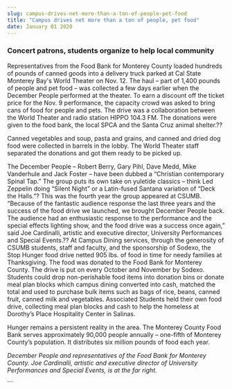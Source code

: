 ```yaml
---
slug: campus-drives-net-more-than-a-ton-of-people-pet-food
title: "Campus drives net more than a ton of people, pet food"
date: January 01 2020
---
```


 
<h3>Concert patrons, students organize to help local community</h3>
<p>
  Representatives from the Food Bank for Monterey County loaded hundreds of
  pounds of canned goods into a delivery truck parked at Cal State Monterey
  Bay's World Theater on Nov. 12. The haul – part of 1,400 pounds of people and
  pet food – was collected a few days earlier when the December People performed
  at the theater. To earn a discount off the ticket price for the Nov. 9
  performance, the capacity crowd was asked to bring cans of food for people and
  pets. The drive was a collaboration between the World Theater and radio
  station HIPPO 104.3 FM. The donations were given to the food bank, the local
  SPCA and the Santa Cruz animal shelter.??
</p>
<p>
  Canned vegetables and soup, pasta and grains, and canned and dried dog food
  were collected in barrels in the lobby. The World Theater staff separated the
  donations and got them ready to be picked up.
</p>
<p>
  The December People – Robert Berry, Gary Pihl, Dave Medd, Mike Vanderhule and
  Jack Foster – have been dubbed a “Christian contemporary Spinal Tap.” The
  group puts its own take on yuletide classics – think Led Zeppelin doing
  “Silent Night” or a Latin-fused Santana variation of “Deck the Halls.”? This
  was the fourth year the group appeared at CSUMB. “Because of the fantastic
  audience response the last three years and the success of the food drive we
  launched, we brought December People back. The audience had an enthusiastic
  response to the performance and the special effects lighting show, and the
  food drive was a success once again,” said Joe Cardinalli, artistic and
  executive director, University Performances and Special Events.?? At Campus
  Dining services, through the generosity of CSUMB students, staff and faculty,
  and the sponsorship of Sodexo, the Stop Hunger food drive netted 905 lbs. of
  food in time for needy families at Thanksgiving. The food was donated to the
  Food Bank for Monterey County. The drive is put on every October and November
  by Sodexo. Students could drop non-perishable food items into donation bins or
  donate meal plan blocks which campus dining converted into cash, matched the
  total and used to purchase bulk items such as bags of rice, beans, canned
  fruit, canned milk and vegetables. Associated Students held their own food
  drive, collecting meal plan blocks and cash to help the homeless at Dorothy’s
  Place Hospitality Center in Salinas.
</p>
<p>
  Hunger remains a persistent reality in the area. The Monterey County Food Bank
  serves approximately 90,000 people annually – one-fifth of Monterey County’s
  population. It distributes six million pounds of food each year.
</p>
<p>
  <em
    >December People and representatives of the Food Bank for Monterey County.
    Joe Cardinalli, artistic and executive director of University Performances
    and Special Events, is at the far right.</em
  >
</p>
```
